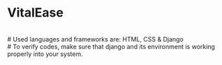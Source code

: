# VitalEase 
<br>
# Used languages and frameworks are: HTML, CSS & Django
<br>
# To verify codes, make sure that django and its environment is working properly into your system.
